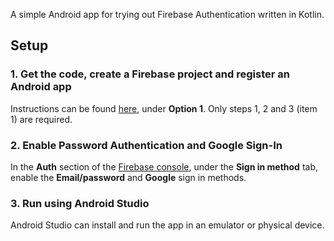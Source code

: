 A simple Android app for trying out Firebase Authentication written in Kotlin.

## Setup

### 1. Get the code, create a Firebase project and register an Android app

Instructions can be found [here](https://firebase.google.com/docs/android/setup), under **Option 1**. Only steps 1, 2 and 3 (item 1) are required.

### 2. Enable Password Authentication and Google Sign-In

In the **Auth** section of the [Firebase console](https://console.firebase.google.com/), under the **Sign in method** tab, enable the **Email/password** and **Google** sign in methods.

### 3. Run using Android Studio

Android Studio can install and run the app in an emulator or physical device.
